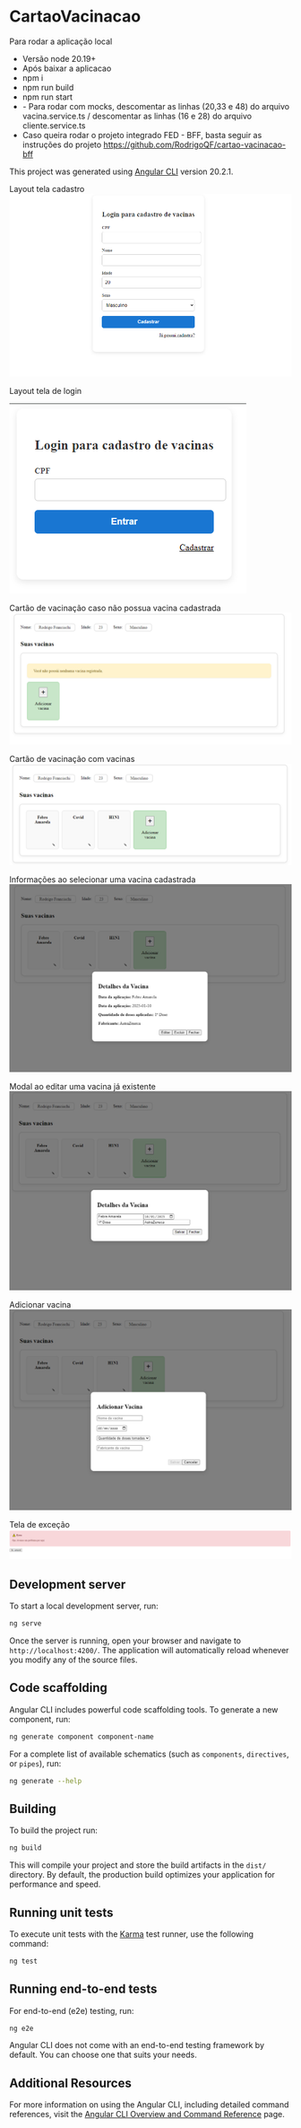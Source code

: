 # CartaoVacinacao

Para rodar a aplicação local
- Versão node 20.19+
- Após baixar a aplicacao
- npm i
- npm run build
- npm run start
- *-* Para rodar com mocks, descomentar as linhas (20,33 e 48) do arquivo vacina.service.ts / descomentar as linhas (16 e 28) do arquivo cliente.service.ts
- Caso queira rodar o projeto integrado FED - BFF, basta seguir as instruções do projeto https://github.com/RodrigoQF/cartao-vacinacao-bff

This project was generated using [Angular CLI](https://github.com/angular/angular-cli) version 20.2.1.


Layout tela cadastro
![alt text](image-1.png)

Layout tela de login

![alt text](image-2.png)

Cartão de vacinação caso não possua vacina cadastrada
![alt text](image-3.png)

Cartão de vacinação com vacinas
![alt text](image-5.png)

Informações ao selecionar uma vacina cadastrada
![alt text](image-6.png)

Modal ao editar uma vacina já existente
![alt text](image-7.png)

Adicionar vacina
![alt text](image-8.png)

Tela de exceção
![alt text](image-4.png)

## Development server

To start a local development server, run:

```bash
ng serve
```
Once the server is running, open your browser and navigate to `http://localhost:4200/`. The application will automatically reload whenever you modify any of the source files.

## Code scaffolding

Angular CLI includes powerful code scaffolding tools. To generate a new component, run:

```bash
ng generate component component-name
```

For a complete list of available schematics (such as `components`, `directives`, or `pipes`), run:

```bash
ng generate --help
```

## Building

To build the project run:

```bash
ng build
```

This will compile your project and store the build artifacts in the `dist/` directory. By default, the production build optimizes your application for performance and speed.

## Running unit tests

To execute unit tests with the [Karma](https://karma-runner.github.io) test runner, use the following command:

```bash
ng test
```

## Running end-to-end tests

For end-to-end (e2e) testing, run:

```bash
ng e2e
```

Angular CLI does not come with an end-to-end testing framework by default. You can choose one that suits your needs.

## Additional Resources

For more information on using the Angular CLI, including detailed command references, visit the [Angular CLI Overview and Command Reference](https://angular.dev/tools/cli) page.
